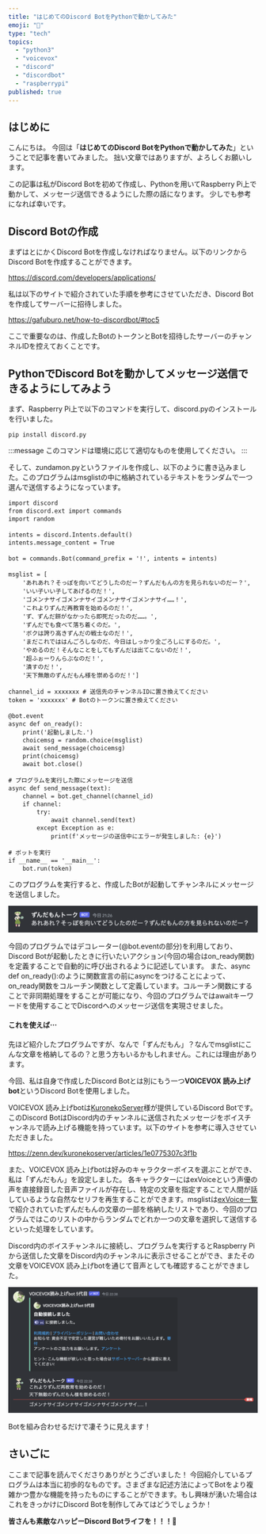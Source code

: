 ```yaml
---
title: "はじめてのDiscord BotをPythonで動かしてみた"
emoji: "🤖"
type: "tech"
topics:
  - "python3"
  - "voicevox"
  - "discord"
  - "discordbot"
  - "raspberrypi"
published: true
---
```


## はじめに
こんにちは。
今回は「**はじめてのDiscord BotをPythonで動かしてみた**」ということで記事を書いてみました。
拙い文章ではありますが、よろしくお願いします。

この記事は私がDiscord Botを初めて作成し、Pythonを用いてRaspberry Pi上で動かして、メッセージ送信できるようにした際の話になります。
少しでも参考になれば幸いです。


## Discord Botの作成

まずはとにかくDiscord Botを作成しなければなりません。以下のリンクからDiscord Botを作成することができます。

https://discord.com/developers/applications/

私は以下のサイトで紹介されていた手順を参考にさせていただき、Discord Botを作成してサーバーに招待しました。

https://gafuburo.net/how-to-discordbot/#toc5

ここで重要なのは、作成したBotのトークンとBotを招待したサーバーのチャンネルIDを控えておくことです。

## PythonでDiscord Botを動かしてメッセージ送信できるようにしてみよう

まず、Raspberry Pi上で以下のコマンドを実行して、discord.pyのインストールを行いました。
```
pip install discord.py
```

:::message
このコマンドは環境に応じて適切なものを使用してください。
:::


そして、zundamon.pyというファイルを作成し、以下のように書き込みました。このプログラムはmsglistの中に格納されているテキストをランダムで一つ選んで送信するようになっています。

```py:zundamon
import discord
from discord.ext import commands
import random

intents = discord.Intents.default()
intents.message_content = True

bot = commands.Bot(command_prefix = '!', intents = intents)

msglist = [
    'あれあれ？そっぽを向いてどうしたのだー？ずんだもんの方を見られないのだー？',
    'いい子いい子してあげるのだ！',
    'ゴメンナサイゴメンナサイゴメンナサイゴメンナサイ……！',
    'これよりずんだ再教育を始めるのだ！',
    'ず、ずんだ餅がなかったら即死だったのだ……。',
    'ずんだでも食べて落ち着くのだ。',
    'ボクは誇り高きずんだの戦士なのだ！',
    'まだこれでははんごろしなのだ、今日はしっかり全ごろしにするのだ。',
    'やめるのだ！そんなことをしてもずんだは出てこないのだ！',
    '超ふぉーりんらぶなのだ！',
    '潰すのだ！',
    '天下無敵のずんだもん様を崇めるのだ！']

channel_id = xxxxxxx # 送信先のチャンネルIDに置き換えてください
token = 'xxxxxxx' # Botのトークンに置き換えてください

@bot.event
async def on_ready():
    print('起動しました.')
    choicemsg = random.choice(msglist)
    await send_message(choicemsg)
    print(choicemsg)
    await bot.close()

# プログラムを実行した際にメッセージを送信
async def send_message(text):
    channel = bot.get_channel(channel_id)
    if channel:
        try:
            await channel.send(text)
        except Exception as e:
            print(f'メッセージの送信中にエラーが発生しました: {e}')

# ボットを実行
if __name__ == '__main__':
    bot.run(token)
```

このプログラムを実行すると、作成したBotが起動してチャンネルにメッセージを送信しました。

![](/images/sankaku3/zundamondis.png)


今回のプログラムではデコレーター(@bot.eventの部分)を利用しており、Discord Botが起動したときに行いたいアクション(今回の場合はon_ready関数)を定義することで自動的に呼び出されるように記述しています。
また、async def on_ready():のように関数宣言の前にasyncをつけることによって、on_ready関数をコルーチン関数として定義しています。コルーチン関数にすることで非同期処理をすることが可能になり、今回のプログラムではawaitキーワードを使用することでDiscordへのメッセージ送信を実現させました。

#### これを使えば⋯

先ほど紹介したプログラムですが、なんで「ずんだもん」？なんでmsglistにこんな文章を格納してるの？と思う方もいるかもしれません。これには理由があります。

今回、私は自身で作成したDiscord Botとは別にもう一つ**VOICEVOX 読み上げbot**というDiscord Botを使用しました。

VOICEVOX 読み上げbotは[KuronekoServer](https://tts.kuroneko6423.com/)様が提供しているDiscord Botです。
このDiscord BotはDiscord内のチャンネルに送信されたメッセージをボイスチャンネルで読み上げる機能を持っています。以下のサイトを参考に導入させていただきました。

https://zenn.dev/kuronekoserver/articles/1e0775307c3f1b

また、VOICEVOX 読み上げbotは好みのキャラクターボイスを選ぶことができ、私は「ずんだもん」を設定しました。
各キャラクターにはexVoiceという声優の声を直接録音した音声ファイルが存在し、特定の文章を指定することで人間が話しているような自然なセリフを再生することができます。msglistは[exVoice一覧](https://kuroneko6423.com/exvoice)で紹介されていたずんだもんの文章の一部を格納したリストであり、今回のプログラムではこのリストの中からランダムでどれか一つの文章を選択して送信するといった処理をしています。

Discord内のボイスチャンネルに接続し、プログラムを実行するとRaspberry Piから送信した文章をDiscord内のチャンネルに表示させることができ、またその文章をVOICEVOX 読み上げbotを通じて音声としても確認することができました。

![](/images/sankaku3/zundamonbot.png)

Botを組み合わせるだけで凄そうに見えます！

## さいごに
ここまで記事を読んでくださりありがとうございました！
今回紹介しているプログラムは本当に初歩的なものです。さまざまな記述方法によってBotをより複雑かつ豊かな機能を持ったものにすることができます。もし興味が湧いた場合はこれをきっかけにDiscord Botを制作してみてはどうでしょうか！

**皆さんも素敵なハッピーDiscord Botライフを！！！🌸**